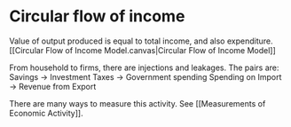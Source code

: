 # Circular flow of income
Value of output produced is equal to total income, and also expenditure.
[[Circular Flow of Income Model.canvas|Circular Flow of Income Model]]

From household to firms, there are injections and leakages. The pairs are:
Savings $\to$ Investment
Taxes $\to$ Government spending
Spending on Import $\to$ Revenue from Export

There are many ways to measure this activity. See [[Measurements of Economic Activity]].